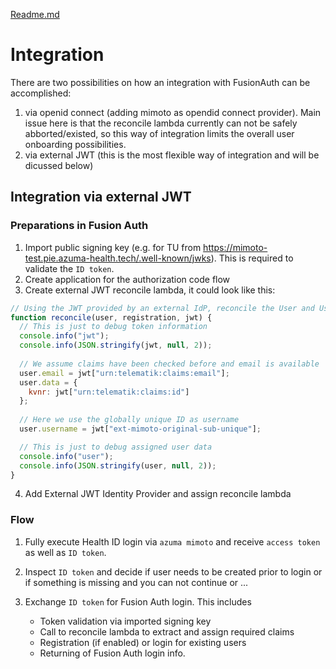[Readme.md](Readme.md)

# Integration

There are two possibilities on how an integration with FusionAuth can be accomplished:
1. via openid connect (adding mimoto as opendid connect provider). Main issue here is that the reconcile lambda currently can not be safely abborted/existed, so this way of integration limits the overall user onboarding possibilities.
2. via external JWT (this is the most flexible way of integration and will be dicussed below)

## Integration via external JWT

###  Preparations in Fusion Auth


1. Import public signing key (e.g. for TU from https://mimoto-test.pie.azuma-health.tech/.well-known/jwks). This is required to validate the `ID token`.
2. Create application for the authorization code flow
3. Create external JWT reconcile lambda, it could look like this:
```js
// Using the JWT provided by an external IdP, reconcile the User and User Registration.
function reconcile(user, registration, jwt) {
  // This is just to debug token information
  console.info("jwt"); 
  console.info(JSON.stringify(jwt, null, 2));
  
  // We assume claims have been checked before and email is available
  user.email = jwt["urn:telematik:claims:email"]; 
  user.data = {
    kvnr: jwt["urn:telematik:claims:id"]
  };
  
  // Here we use the globally unique ID as username
  user.username = jwt["ext-mimoto-original-sub-unique"];

  // This is just to debug assigned user data
  console.info("user"); 
  console.info(JSON.stringify(user, null, 2));
}

```
4. Add External JWT Identity Provider and assign reconcile lambda

### Flow

1. Fully execute Health ID login via `azuma mimoto` and receive `access token` as well as `ID token`.

2. Inspect `ID token` and decide if user needs to be created prior to login or if something is missing and you can not continue or ...

3. Exchange `ID token` for Fusion Auth login. This includes
   * Token validation via imported signing key
   * Call to reconcile lambda to extract and assign required claims
   * Registration (if enabled) or login for existing users
   * Returning of Fusion Auth login info.
